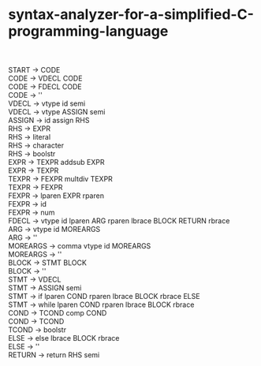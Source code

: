 # syntax-analyzer-for-a-simplified-C-programming-language

<br>
<br>START -> CODE
<br>CODE -> VDECL CODE
<br>CODE -> FDECL CODE
<br>CODE -> ''
<br>VDECL -> vtype id semi
<br>VDECL -> vtype ASSIGN semi
<br>ASSIGN -> id assign RHS
<br>RHS -> EXPR
<br>RHS -> literal
<br>RHS -> character
<br>RHS -> boolstr
<br>EXPR -> TEXPR addsub EXPR
<br>EXPR -> TEXPR
<br>TEXPR -> FEXPR multdiv TEXPR
<br>TEXPR -> FEXPR
<br>FEXPR -> lparen EXPR rparen
<br>FEXPR -> id
<br>FEXPR -> num
<br>FDECL -> vtype id lparen ARG rparen lbrace BLOCK RETURN rbrace
<br>ARG -> vtype id MOREARGS 
<br>ARG -> ''
<br>MOREARGS -> comma vtype id MOREARGS 
<br>MOREARGS -> ''
<br>BLOCK -> STMT BLOCK 
<br>BLOCK -> ''
<br>STMT -> VDECL 
<br>STMT -> ASSIGN semi
<br>STMT -> if lparen COND rparen lbrace BLOCK rbrace ELSE
<br>STMT -> while lparen COND rparen lbrace BLOCK rbrace
<br>COND -> TCOND comp COND
<br>COND -> TCOND
<br>TCOND -> boolstr
<br>ELSE -> else lbrace BLOCK rbrace
<br>ELSE -> ''
<br>RETURN -> return RHS semi
